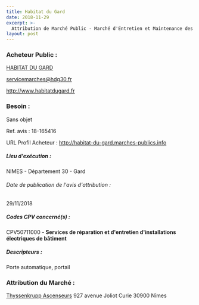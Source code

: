 ```yaml
---
title: Habitat du Gard
date: 2018-11-29
excerpt: >-
  Attribution de Marché Public - Marché d'Entretien et Maintenance des Portails, Portes, Portillons et Grilles Automatiques et Travaux Ponctuels de Réparation Ensemble du Patrimoine d'Habitat du Gard
layout: post
---
```


### Acheteur Public : 
<a href="/acheteur-34/siren-273000018"> HABITAT DU GARD</a><br/>



servicemarches@hdg30.fr


http://www.habitatdugard.fr
### Besoin :

Sans objet

Ref. avis : 18-165416

URL Profil Acheteur : http://habitat-du-gard.marches-publics.info

##### Lieu d'exécution :

NIMES - Département 30 - Gard

###### Date de publication de l'avis d'attribution : 
29/11/2018

##### Codes CPV concerné(s) :
CPV50711000 - **Services de réparation et d'entretien d'installations électriques de bâtiment** <br/>

##### Descripteurs :
Porte automatique, portail <br/>

### Attribution du Marché :
<a href="/entreprise-268/siren-722024742"> Thyssenkrupp Ascenseurs</a>    927 avenue Joliot Curie 30900 Nîmes <br/>
